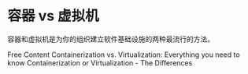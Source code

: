 # 容器 vs 虚拟机

容器和虚拟机是为你的组织建立软件基础设施的两种最流行的方法。

<ResourceGroupTitle>Free Content</ResourceGroupTitle>
<BadgeLink colorScheme='yellow' badgeText='Read' href='https://middleware.io/blog/containerization-vs-virtualization/'>Containerization vs. Virtualization: Everything you need to know</BadgeLink>
<BadgeLink badgeText='Watch' href='https://www.youtube.com/watch?v=1WnDHitznGY'>Containerization or Virtualization - The Differences </BadgeLink>
